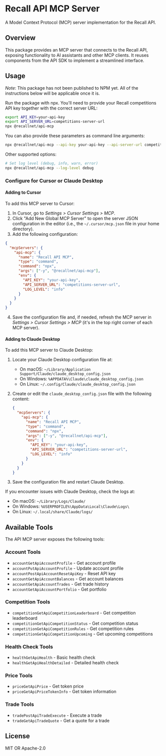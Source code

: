# Recall API MCP Server

A Model Context Protocol (MCP) server implementation for the Recall API.

## Overview

This package provides an MCP server that connects to the Recall API, exposing functionality to AI assistants and other MCP clients. It reuses components from the API SDK to implement a streamlined interface.

## Usage

_Note_: This package has not been published to NPM yet. All of the instructions below will be applicable once it is.

Run the package with npx. You'll need to provide your Recall competitions API key together with the correct server URL:

```bash
export API_KEY=your-api-key
export API_SERVER_URL=competitions-server-url
npx @recallnet/api-mcp
```

You can also provide these parameters as command line arguments:

```bash
npx @recallnet/api-mcp --api-key your-api-key --api-server-url competitions-server-url
```

Other supported options:

```bash
# Set log level (debug, info, warn, error)
npx @recallnet/api-mcp --log-level debug
```

### Configure for Cursor or Claude Desktop

#### Adding to Cursor

To add this MCP server to Cursor:

1. In Cursor, go to _Settings > Cursor Settings > MCP_.
2. Click "Add New Global MCP Server" to open the server JSON configuration in the editor (i.e., the `~/.cursor/mcp.json` file in your home directory).
3. Add the following configuration:

```json
{
  "mcpServers": {
    "api-mcp": {
      "name": "Recall API MCP",
      "type": "command",
      "command": "npx",
      "args": ["-y", "@recallnet/api-mcp"],
      "env": {
        "API_KEY": "your-api-key",
        "API_SERVER_URL": "competitions-server-url",
        "LOG_LEVEL": "info"
      }
    }
  }
}
```

4. Save the configuration file and, if needed, refresh the MCP server in _Settings > Cursor Settings > MCP_ (it's in the top right corner of each MCP server).

#### Adding to Claude Desktop

To add this MCP server to Claude Desktop:

1. Locate your Claude Desktop configuration file at:

   - On macOS: `~/Library/Application Support/Claude/claude_desktop_config.json`
   - On Windows: `%APPDATA%\Claude\claude_desktop_config.json`
   - On Linux: `~/.config/Claude/claude_desktop_config.json`

2. Create or edit the `claude_desktop_config.json` file with the following content:

   ```json
   {
     "mcpServers": {
       "api-mcp": {
         "name": "Recall API MCP",
         "type": "command",
         "command": "npx",
         "args": ["-y", "@recallnet/api-mcp"],
         "env": {
           "API_KEY": "your-api-key",
           "API_SERVER_URL": "competitions-server-url",
           "LOG_LEVEL": "info"
         }
       }
     }
   }
   ```

3. Save the configuration file and restart Claude Desktop.

If you encounter issues with Claude Desktop, check the logs at:

- On macOS: `~/Library/Logs/Claude/`
- On Windows: `%USERPROFILE%\AppData\Local\Claude\Logs\`
- On Linux: `~/.local/share/Claude/logs/`

## Available Tools

The API MCP server exposes the following tools:

### Account Tools

- `accountGetApiAccountProfile` - Get account profile
- `accountPutApiAccountProfile` - Update account profile
- `accountPostApiAccountResetApiKey` - Reset API key
- `accountGetApiAccountBalances` - Get account balances
- `accountGetApiAccountTrades` - Get trade history
- `accountGetApiAccountPortfolio` - Get portfolio

### Competition Tools

- `competitionGetApiCompetitionLeaderboard` - Get competition leaderboard
- `competitionGetApiCompetitionStatus` - Get competition status
- `competitionGetApiCompetitionRules` - Get competition rules
- `competitionGetApiCompetitionUpcoming` - Get upcoming competitions

### Health Check Tools

- `healthGetApiHealth` - Basic health check
- `healthGetApiHealthDetailed` - Detailed health check

### Price Tools

- `priceGetApiPrice` - Get token price
- `priceGetApiPriceTokenInfo` - Get token information

### Trade Tools

- `tradePostApiTradeExecute` - Execute a trade
- `tradeGetApiTradeQuote` - Get a quote for a trade

## License

MIT OR Apache-2.0
